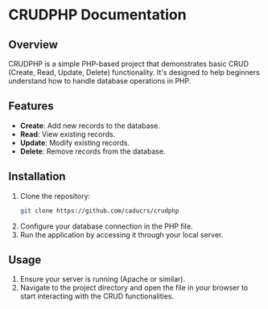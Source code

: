 # CRUDPHP Documentation

## Overview
CRUDPHP is a simple PHP-based project that demonstrates basic CRUD (Create, Read, Update, Delete) functionality. It's designed to help beginners understand how to handle database operations in PHP.

## Features
- **Create**: Add new records to the database.
- **Read**: View existing records.
- **Update**: Modify existing records.
- **Delete**: Remove records from the database.

## Installation
1. Clone the repository:
    ```bash
    git clone https://github.com/caducrs/crudphp
    ```
2. Configure your database connection in the PHP file.
3. Run the application by accessing it through your local server.

## Usage
1. Ensure your server is running (Apache or similar).
2. Navigate to the project directory and open the file in your browser to start interacting with the CRUD functionalities.

